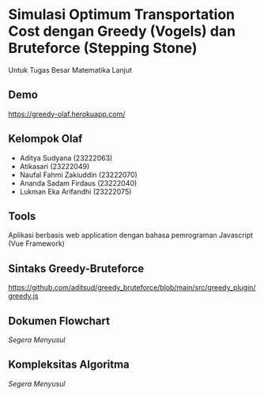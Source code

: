 # Simulasi Optimum Transportation Cost dengan Greedy (Vogels) dan Bruteforce (Stepping Stone)
Untuk Tugas Besar Matematika Lanjut

## Demo
https://greedy-olaf.herokuapp.com/

## Kelompok Olaf
- Aditya Sudyana (23222063)
- Atikasari (23222049)
- Naufal Fahmi Zakiuddin (23222070)
- Ananda Sadam Firdaus (23222040)
- Lukman Eka Arifandhi (23222075)

## Tools
Aplikasi berbasis web application dengan bahasa pemrograman Javascript (Vue Framework) 

## Sintaks Greedy-Bruteforce
https://github.com/aditsud/greedy_bruteforce/blob/main/src/greedy_plugin/greedy.js

## Dokumen Flowchart
_Segera Menyusul_

## Kompleksitas Algoritma
_Segera Menyusul_

